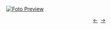 [![Foto Preview](preview/n358.avif)](https://20essentials.github.io/project-000-358)

<div align="center" style="display: flex; justify-content: center;">
  <a  href="https://github.com/20essentials/project-000-357" target="_blank">&#8592;</a>
  &nbsp;&nbsp;
  <a  href="https://github.com/20essentials/project-000-359" target="_blank">&#8594;</a>
</div>
